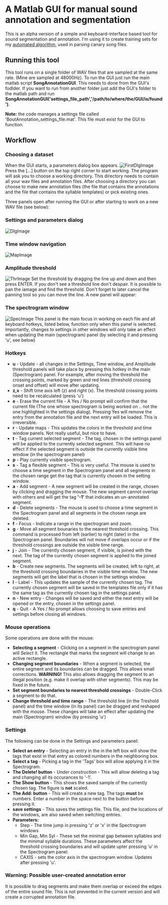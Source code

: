 # A Matlab GUI for manual sound annotation and segmentation
This is an alpha version of a simple and keyboard-interface based tool for sound segmentation and annotation. I'm using it to create training sets for my [automated algorithm](https://github.com/yardencsGitHub/tf_syllable_segmentation_annotation), used in parsing canary song files.
## Running this tool
This tool runs on a single folder of WAV files that are sampled at the same rate. (Mine are sampled at 48000Hz). To run the GUI just run the main matlab script **SongAnnotationGUI**. This needs to done from the GUI's fodlder. If you want to run from another folder just add the GUI's folder to the matlab path and run **SongAnnotationGUI('settings_file_path','/path/to/where/the/GUI/is/found')**.  

**Note:** the code manages a settings file called 'BoutAnnotation_settings_file.mat'. This file must exist for the GUI to function. 
## Workflow
### Choosing a dataset
When the GUI starts, a parameters dialog box appears.
![FirstDlgImage](https://github.com/yardencsGitHub/BirdSongBout/blob/master/helpers/GUI/img/FirstDlg.png)
Press the [...] button on the top right corner to start working. The program will ask you to choose a working directory.
This directory needs to contain all your wav files and annotation files. After choosing a directory you can choose to make new annotation files (the file that contains the annotations and the file that contains the syllable templates) or pick existing ones.

Three panels open after running the GUI or after starting to work on a new WAV file (see below):
### Settings and parameters dialog
![DlgImage](https://github.com/yardencsGitHub/BirdSongBout/blob/master/helpers/GUI/img/DlgFig.png)
### Time window navigation
![MapImage](https://github.com/yardencsGitHub/BirdSongBout/blob/master/helpers/GUI/img/MapFig.png)
### Amplitude threshold 
![ThrImage](https://github.com/yardencsGitHub/BirdSongBout/blob/master/helpers/GUI/img/ThrFig.png)
Set the threshold by dragging the line up and down and then press ENTER. If you don't see a threshold line don't despair. It is possible to pan the iamage and find the threshold. Don't forget to later cancel the panning tool so you can move the line.
A new panel will appear:
### The spectrogram window
![SpecImage](https://github.com/yardencsGitHub/BirdSongBout/blob/master/helpers/GUI/img/SpecFig.png)
This panel is the main focus in working on each file and all keyboard hotkeys, listed below, function only when this panel is selected.
Importantly, changes to settings in other windows will only take an effect when updating the main (spectrogram) panel (by selecting it and pressing 'u', see below)
### Hotkeys
* **u** - Update - all changes in the Settings, Time window, and Amplitude threshold panels will take place by pressing this hotkey in the main (Spectrogram) panel. For example, after moving the threshold the crossing points, marked by green and red lines (threshold crossing onset and offset) will move after updating.
* **z,x** - Shift time axis left (z) and right (x). The threshold crossing points need to be recalculated (press 'u') 
* **e** - Erase the current file - A Yes / No prompt will confirm that the current file (The one whose spectrogram is being worked on .. not the one highlighted in the settings dialog). Pressing Yes will remove the entry from the annotation file and the next entry will be loaded. This is irreversible.
* **r** - Update maps - This updates the colors in the threshold and time window panels. Not really useful, but nice to have.
* **t** - Tag current selected segment - The tag, chosen in the settings panel will be applied to the currently selected segment. This will have no effect if the selected segment is outside the currently visible time window (in the spectrogram panel)
* **p** - Play currently visible spectrogram.
* **s** - Tag a flexible segment - This is very useful. The mouse is used to choose a time segment in the Spectrogram panel and all segments in the chosen range get the tag that is currently chosen in the setting window.
* **a** - Add segment - A new segment will be created in the range, chosen by clicking and dragging the mouse. The new segment cannot overlap with others and will get the tag **'-1'** that indicates an un-annotated segment. 
* **d** - Delete segments - The mouse is used to choose a time segment in the Spectrogram panel and all segments in the chosen range are deleted.
* **f** - Focus - Indicate a range in the spectrogram and zoom.
* **g** - Move all segment bounaries to the nearest threshold crossing. This command is processed from left (earlier) to right (later) in the Spectrogram panel. Boundaries will not move if overlaps occur or if the threshold crossings are outside the visible time range.
* **j** - Join - The currently chosen segment, if visible, is joined with the next. The tag of the currently chosen segment is applied to the joined segment.
* **b** - Create new segments. The segments will be created, left to right, at the threshold crossing boundaries in the visible time window. The new segments will get the label that is chosen in the settings window.
* **l** - Label - This updates the sample of the currently chosen tag. The currently chosen segment will be saved in the templates file only if it has the same tag as the currently chosen tag in the settings panel.
* **n** - New entry - Changes will be saved and either the next entry will be opened or the entry, chosen in the settings panel.
* **q** - Quit - A Yes / No prompt allows choosing to save entries and settings before closing all windows.
### Mouse operations
Some operations are done with the mouse:
* **Selecting a segment** - Clicking on a segment in the spectrogram panel will *Select* it. The rectangle that marks the segment will change to an active rectangle.
* **Changing segment boundaries** - When a segment is selected, the entire segment and its boundaries can be dragged. This allows small corrections. **WARNING!** This also allows dragging the segment to an illegal position (e.g. make it overlap with other segments). This may be fixed in the future.
* **Set segment boundaries to nearest threshold crossings** - Double-Click a segment to do that.
* **Change threshold and time range** - The threshold line (in the Treshold panel) and the time window (in its panel) can be dragged and reshaped with the mouse. These changes will take an effect after updating the main (Spectrogram) window (by pressing 'u')
### Settings
The following can be done in the Settings and parameters panel:
* **Select an entry** - Selecting an entry in the in the left box will show the tags that exist in that entry as colored numbers in the neighboring box.
* **Select a tag** - Picking a tag in the 'Tags' box will allow applying it in the Spectrogram.
* **The Delete! button** - *Under construction* - This will allow deleting a tag and changing all its occurances to '-1'.
* **The Show button** - This shows the saved sample of the currently chosen tag. The figure is **not** scaled.
* **The Add: button** - This will create a new tag. The tags **must** be numbers. Enter a number in the space next to the button before pressing it.
* **save settings** - This saves the settings file. This file, and the locations of the windows, are also saved when switching entries.
* **Parameters:**
  * Step - The time jump in pressing 'z' or 'x' in the Spectrogram windows
  * Min Gap, Min Syl - These set the minimal gap between syllables and the minimal syllable durations. These parameters affect the threshold crossing boundaries and will update upter pressing 'u' in the Spectrogram panel.
  * CAXIS - sets the color axis in the spectrogram window. Updates after pressing 'u'.

### Warning: Possible user-created annotation error
It is possible to drag segments and make them overlap or exceed the edges of the entire sound file. This is not prevented in the current version and will create a corrupted annotation file.
